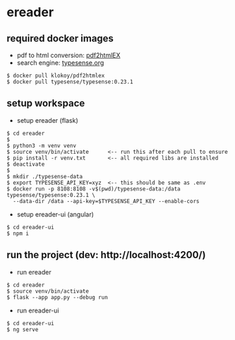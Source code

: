 # ereader

## required docker images
- pdf to html conversion: [pdf2htmlEX](https://github.com/coolwanglu/pdf2htmlEX)
- search engine: [typesense.org](https://typesense.org/docs/guide/install-typesense.html#%F0%9F%93%A5-download-install)
  
```
$ docker pull klokoy/pdf2htmlex
$ docker pull typesense/typesense:0.23.1
```

## setup workspace
- setup ereader (flask)
```
$ cd ereader                        
$
$ python3 -m venv venv
$ source venv/bin/activate      <-- run this after each pull to ensure
$ pip install -r venv.txt       <-- all required libs are installed
$ deactivate
$ 
$ mkdir ./typesense-data
$ export TYPESENSE_API_KEY=xyz  <-- this should be same as .env
$ docker run -p 8108:8108 -v$(pwd)/typesense-data:/data typesense/typesense:0.23.1 \
  --data-dir /data --api-key=$TYPESENSE_API_KEY --enable-cors
```
<!-- 
$ pip freeze > venv.txt             <-- (not required) list virtual env libraries 
-->

- setup ereader-ui (angular)
```
$ cd ereader-ui
$ npm i
```

## run the project (dev: http://localhost:4200/)
- run ereader
```
$ cd ereader
$ source venv/bin/activate
$ flask --app app.py --debug run
```
- run ereader-ui
```
$ cd ereader-ui
$ ng serve
```
